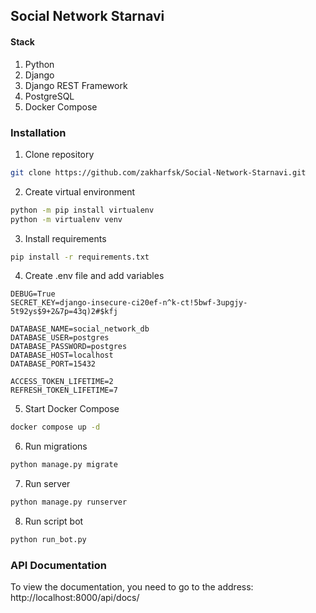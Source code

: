 ## Social Network Starnavi

#### Stack

1. Python
2. Django
3. Django REST Framework
4. PostgreSQL
5. Docker Compose

### Installation

1. Clone repository

```bash
git clone https://github.com/zakharfsk/Social-Network-Starnavi.git
```

2. Create virtual environment

```bash
python -m pip install virtualenv
python -m virtualenv venv
```

3. Install requirements

```bash
pip install -r requirements.txt
```

4. Create .env file and add variables

```text
DEBUG=True
SECRET_KEY=django-insecure-ci20ef-n^k-ct!5bwf-3upgjy-5t92ys$9+2&7p=43q)2#$kfj

DATABASE_NAME=social_network_db
DATABASE_USER=postgres
DATABASE_PASSWORD=postgres
DATABASE_HOST=localhost
DATABASE_PORT=15432

ACCESS_TOKEN_LIFETIME=2
REFRESH_TOKEN_LIFETIME=7
```

5. Start Docker Compose

```bash
docker compose up -d
```

6. Run migrations

```bash
python manage.py migrate
```

7. Run server

```bash
python manage.py runserver
```

8. Run script bot

```bash
python run_bot.py
```

### API Documentation
To view the documentation, you need to go to the address: http://localhost:8000/api/docs/
